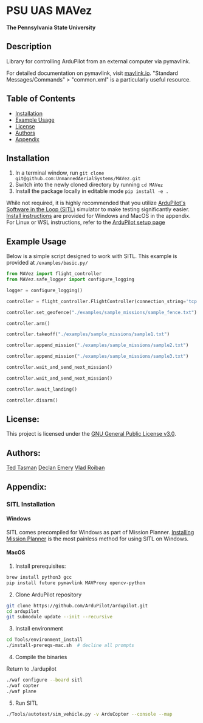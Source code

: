 # PSU UAS MAVez

**The Pennsylvania State University**

## Description

Library for controlling ArduPilot from an external computer via pymavlink.

For detailed documentation on pymavlink, visit [mavlink.io](https://mavlink.io/en/). "Standard Messages/Commands" > "common.xml" is a particularly useful resource.

## Table of Contents

- [Installation](#installation)
- [Example Usage](#example-usage)
- [License](#license)
- [Authors](#authors)
- [Appendix](#appendix)

## Installation

1. In a terminal window, run `git clone git@github.com:UnmannedAerialSystems/MAVez.git`
2. Switch into the newly cloned directory by running `cd MAVez`
3. Install the package locally in editable mode `pip install -e .`

While not required, it is highly recommended that you utilize [ArduPilot's Software in the Loop (SITL)](https://ardupilot.org/dev/docs/sitl-simulator-software-in-the-loop.html) simulator to make testing significantly easier. [Install instructions](#sitl-installation) are provided for Windows and MacOS in the appendix. For Linux or WSL instructions, refer to the [ArduPilot setup page](https://ardupilot.org/dev/docs/SITL-setup-landingpage.html)

## Example Usage

Below is a simple script designed to work with SITL. This example is provided at `/examples/basic.py/`

```Python
from MAVez import flight_controller
from MAVez.safe_logger import configure_logging

logger = configure_logging()

controller = flight_controller.FlightController(connection_string='tcp:127.0.0.1:5762', baud=57600, logger=logger)

controller.set_geofence("./examples/sample_missions/sample_fence.txt")

controller.arm()

controller.takeoff("./examples/sample_missions/sample1.txt")

controller.append_mission("./examples/sample_missions/sample2.txt")

controller.append_mission("./examples/sample_missions/sample3.txt")

controller.wait_and_send_next_mission()

controller.wait_and_send_next_mission()

controller.await_landing()

controller.disarm()
```

## License:

This project is licensed under the [GNU General Public License v3.0](LICENSE).

## Authors:

[Ted Tasman](https://github.com/tedtasman)
[Declan Emery](https://github.com/dec4234)
[Vlad Roiban](https://github.com/Vladdapenn)

## Appendix:

### SITL Installation

#### Windows

SITL comes precompiled for Windows as part of Mission Planner. [Installing Mission Planner](https://ardupilot.org/planner/docs/mission-planner-installation.html) is the most painless method for using SITL on Windows.

#### MacOS

1. Install prerequisites:

```bash
brew install python3 gcc
pip install future pymavlink MAVProxy opencv-python
```

2. Clone ArduPilot repository

```bash
git clone https://github.com/ArduPilot/ardupilot.git
cd ardupilot
git submodule update --init --recursive
```

3. Install environment

```bash
cd Tools/environment_install
./install-prereqs-mac.sh  # decline all prompts
```

4. Compile the binaries

Return to ./ardupilot

```bash
./waf configure --board sitl
./waf copter
./waf plane
```

5. Run SITL

```bash
./Tools/autotest/sim_vehicle.py -v ArduCopter --console --map
```
